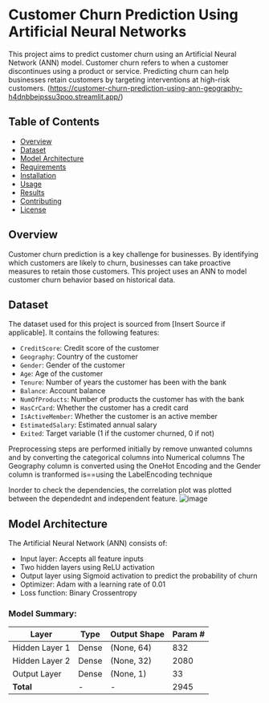 # Customer Churn Prediction Using Artificial Neural Networks

This project aims to predict customer churn using an Artificial Neural Network (ANN) model. Customer churn refers to when a customer discontinues using a product or service. Predicting churn can help businesses retain customers by targeting interventions at high-risk customers.
(https://customer-churn-prediction-using-ann-geography-h4dnbbejpssu3poo.streamlit.app/)

## Table of Contents
- [Overview](#overview)
- [Dataset](#dataset)
- [Model Architecture](#model-architecture)
- [Requirements](#requirements)
- [Installation](#installation)
- [Usage](#usage)
- [Results](#results)
- [Contributing](#contributing)
- [License](#license)

## Overview
Customer churn prediction is a key challenge for businesses. By identifying which customers are likely to churn, businesses can take proactive measures to retain those customers. This project uses an ANN to model customer churn behavior based on historical data.

## Dataset
The dataset used for this project is sourced from [Insert Source if applicable]. It contains the following features:
- `CreditScore`: Credit score of the customer
- `Geography`: Country of the customer
- `Gender`: Gender of the customer
- `Age`: Age of the customer
- `Tenure`: Number of years the customer has been with the bank
- `Balance`: Account balance
- `NumOfProducts`: Number of products the customer has with the bank
- `HasCrCard`: Whether the customer has a credit card
- `IsActiveMember`: Whether the customer is an active member
- `EstimatedSalary`: Estimated annual salary
- `Exited`: Target variable (1 if the customer churned, 0 if not)


Preprocessing steps are performed initially by remove unwanted columns and by converting the categorical columns into Numerical columns
The Geography column is converted using the OneHot Encoding and the Gender column is tranformed is==using the LabelEncoding technique

Inorder to check the dependencies, the correlation plot was plotted between the dependednt and independent feature. 
![image](https://github.com/user-attachments/assets/774793cd-463c-489a-b057-bdec35078fba)

## Model Architecture
The Artificial Neural Network (ANN) consists of:
- Input layer: Accepts all feature inputs
- Two hidden layers using ReLU activation
- Output layer using Sigmoid activation to predict the probability of churn
- Optimizer: Adam with a learning rate of 0.01
- Loss function: Binary Crossentropy

### Model Summary:
| Layer         | Type   | Output Shape | Param # |
|---------------|--------|--------------|---------|
| Hidden Layer 1| Dense  | (None, 64)   | 832     |
| Hidden Layer 2| Dense  | (None, 32)   | 2080    |
| Output Layer  | Dense  | (None, 1)    | 33      |
| **Total**     | -      | -            | 2945    |


